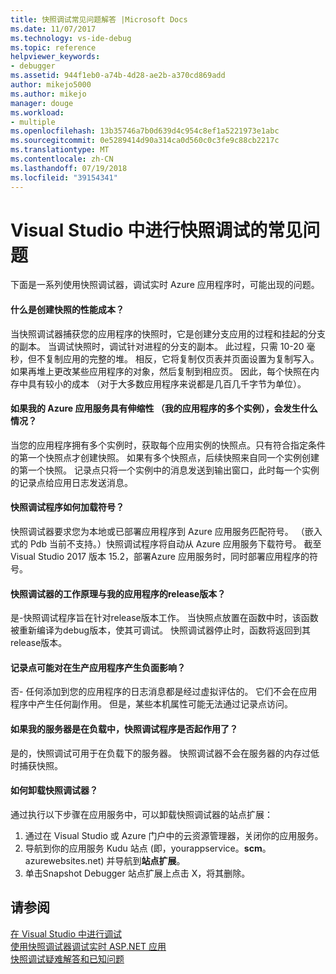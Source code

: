 ```yaml
---
title: 快照调试常见问题解答 |Microsoft Docs
ms.date: 11/07/2017
ms.technology: vs-ide-debug
ms.topic: reference
helpviewer_keywords:
- debugger
ms.assetid: 944f1eb0-a74b-4d28-ae2b-a370cd869add
author: mikejo5000
ms.author: mikejo
manager: douge
ms.workload:
- multiple
ms.openlocfilehash: 13b35746a7b0d639d4c954c8ef1a5221973e1abc
ms.sourcegitcommit: 0e5289414d90a314ca0d560c0c3fe9c88cb2217c
ms.translationtype: MT
ms.contentlocale: zh-CN
ms.lasthandoff: 07/19/2018
ms.locfileid: "39154341"
---
```

# <a name="frequently-asked-questions-for-snapshot-debugging-in-visual-studio"></a> Visual Studio 中进行快照调试的常见问题

下面是一系列使用快照调试器，调试实时 Azure 应用程序时，可能出现的问题。

#### <a name="what-is-the-performance-cost-of-taking-a-snapshot"></a>什么是创建快照的性能成本？

当快照调试器捕获您的应用程序的快照时，它是创建分支应用的过程和挂起的分支的副本。 当调试快照时，调试针对进程的分支的副本。 此过程，只需 10-20 毫秒，但不复制应用的完整的堆。 相反，它将复制仅页表并页面设置为复制写入。 如果再堆上更改某些应用程序的对象，然后复制到相应页。 因此，每个快照在内存中具有较小的成本 （对于大多数应用程序来说都是几百几千字节为单位）。 

#### <a name="what-happens-if-i-have-a-scaled-out-azure-app-service-multiple-instances-of-my-app"></a>如果我的 Azure 应用服务具有伸缩性 （我的应用程序的多个实例），会发生什么情况？

当您的应用程序拥有多个实例时，获取每个应用实例的快照点。只有符合指定条件的第一个快照点才创建快照。 如果有多个快照点，后续快照来自同一个实例创建的第一个快照。 记录点只将一个实例中的消息发送到输出窗口，此时每一个实例的记录点给应用日志发送消息。 

#### <a name="how-does-the-snapshot-debugger-load-symbols"></a>快照调试程序如何加载符号？

快照调试器要求您为本地或已部署应用程序到 Azure 应用服务匹配符号。 （嵌入式的 Pdb 当前不支持。）快照调试程序将自动从 Azure 应用服务下载符号。 截至 Visual Studio 2017 版本 15.2，部署Azure 应用服务时，同时部署应用程序的符号。

#### <a name="does-the-snapshot-debugger-work-against-release-builds-of-my-application"></a>快照调试器的工作原理与我的应用程序的release版本？

是-快照调试程序旨在针对release版本工作。 当快照点放置在函数中时，该函数被重新编译为debug版本，使其可调试。 快照调试器停止时，函数将返回到其release版本。 

#### <a name="can-logpoints-cause-side-effects-in-my-production-application"></a>记录点可能对在生产应用程序产生负面影响？

否- 任何添加到您的应用程序的日志消息都是经过虚拟评估的。 它们不会在应用程序中产生任何副作用。 但是，某些本机属性可能无法通过记录点访问。 

#### <a name="does-the-snapshot-debugger-work-if-my-server-is-under-load"></a>如果我的服务器是在负载中，快照调试程序是否起作用了？

是的，快照调试可用于在负载下的服务器。 快照调试器不会在服务器的内存过低时捕获快照。

#### <a name="how-do-i-uninstall-the-snapshot-debugger"></a>如何卸载快照调试器？

通过执行以下步骤在应用服务中，可以卸载快照调试器的站点扩展：

1. 通过在 Visual Studio 或 Azure 门户中的云资源管理器，关闭你的应用服务。
1. 导航到你的应用服务 Kudu 站点 (即，yourappservice。**scm**。 azurewebsites.net) 并导航到**站点扩展**。
1. 单击Snapshot Debugger 站点扩展上点击 X，将其删除。

## <a name="see-also"></a>请参阅

[在 Visual Studio 中进行调试](../debugger/index.md)  
[使用快照调试器调试实时 ASP.NET 应用](../debugger/debug-live-azure-applications.md)  
[快照调试疑难解答和已知问题](../debugger/debug-live-azure-apps-troubleshooting.md)
